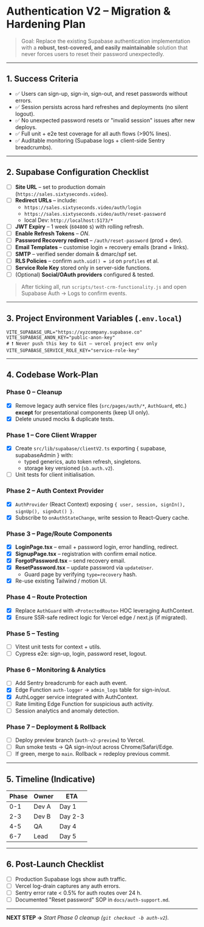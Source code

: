 # Authentication V2 – Migration & Hardening Plan

> Goal: Replace the existing Supabase authentication implementation with a **robust, test-covered, and easily maintainable** solution that never forces users to reset their password unexpectedly.

---

## 1. Success Criteria
- ✅ Users can sign-up, sign-in, sign-out, and reset passwords without errors.
- ✅ Session persists across hard refreshes and deployments (no silent logout).
- ✅ No unexpected password resets or "invalid session" issues after new deploys.
- ✅ Full unit + e2e test coverage for all auth flows (>90% lines).
- ✅ Auditable monitoring (Supabase logs + client-side Sentry breadcrumbs).

---

## 2. Supabase Configuration Checklist
- [ ] **Site URL** – set to production domain (`https://sales.sixtyseconds.video`).
- [ ] **Redirect URLs** – include:
  - `https://sales.sixtyseconds.video/auth/login`
  - `https://sales.sixtyseconds.video/auth/reset-password`
  - local Dev: `http://localhost:5173/*`
- [ ] **JWT Expiry** – 1 week (`604800` s) with rolling refresh.
- [ ] **Enable Refresh Tokens** – _ON_.
- [ ] **Password Recovery redirect** – `/auth/reset-password` (prod + dev).
- [ ] **Email Templates** – customise login + recovery emails (brand + links).
- [ ] **SMTP** – verified sender domain & dmarc/spf set.
- [ ] **RLS Policies** – confirm `auth.uid() = id` on `profiles` et al.
- [ ] **Service Role Key** stored only in server-side functions.
- [ ] (Optional) **Social/OAuth providers** configured & tested.

> After ticking all, run `scripts/test-crm-functionality.js` and open Supabase Auth → Logs to confirm events.

---

## 3. Project Environment Variables (`.env.local`)
```env
VITE_SUPABASE_URL="https://xyzcompany.supabase.co"
VITE_SUPABASE_ANON_KEY="public-anon-key"
# ❗ Never push this key to Git – vercel project env only
VITE_SUPABASE_SERVICE_ROLE_KEY="service-role-key"
```

---

## 4. Codebase Work-Plan
### Phase 0 – Cleanup
- [x] Remove legacy auth service files (`src/pages/auth/*`, `AuthGuard`, etc.) **except** for presentational components (keep UI only).
- [x] Delete unused mocks & duplicate tests.

### Phase 1 – Core Client Wrapper
- [x] Create `src/lib/supabase/clientV2.ts` exporting { supabase, supabaseAdmin } with:
  - typed generics, auto token refresh, singletons.
  - storage key versioned (`sb.auth.v2`).
- [ ] Unit tests for client initialisation.

### Phase 2 – Auth Context Provider
- [x] `AuthProvider` (React Context) exposing `{ user, session, signIn(), signUp(), signOut() }`.
- [x] Subscribe to `onAuthStateChange`, write session to React-Query cache.

### Phase 3 – Page/Route Components
- [x] **LoginPage.tsx** – email + password login, error handling, redirect.
- [x] **SignupPage.tsx** – registration with confirm email notice.
- [x] **ForgotPassword.tsx** – send recovery email.
- [x] **ResetPassword.tsx** – update password via `updateUser`.
  - Guard page by verifying `type=recovery` hash.
- [x] Re-use existing Tailwind / motion UI.

### Phase 4 – Route Protection
- [x] Replace `AuthGuard` with `<ProtectedRoute>` HOC leveraging AuthContext.
- [x] Ensure SSR-safe redirect logic for Vercel edge / next.js (if migrated).

### Phase 5 – Testing
- [ ] Vitest unit tests for context + utils.
- [ ] Cypress e2e: sign-up, login, password reset, logout.

### Phase 6 – Monitoring & Analytics
- [ ] Add Sentry breadcrumb for each auth event.
- [x] Edge Function `auth-logger` → `admin_logs` table for sign-in/out.
- [x] AuthLogger service integrated with AuthContext.
- [ ] Rate limiting Edge Function for suspicious auth activity.
- [ ] Session analytics and anomaly detection.

### Phase 7 – Deployment & Rollback
- [ ] Deploy preview branch (`auth-v2-preview`) to Vercel.
- [ ] Run smoke tests → QA sign-in/out across Chrome/Safari/Edge.
- [ ] If green, merge to `main`. Rollback = redeploy previous commit.

---

## 5. Timeline (Indicative)
| Phase | Owner | ETA |
|-------|-------|-----|
| 0-1   | Dev A | Day 1 |
| 2-3   | Dev B | Day 2-3 |
| 4-5   | QA    | Day 4 |
| 6-7   | Lead  | Day 5 |

---

## 6. Post-Launch Checklist
- [ ] Production Supabase logs show auth traffic.
- [ ] Vercel log-drain captures any auth errors.
- [ ] Sentry error rate < 0.5% for auth routes over 24 h.
- [ ] Documented "Reset password" SOP in `docs/auth-support.md`.

---

**NEXT STEP →** _Start Phase 0 cleanup (`git checkout -b auth-v2`)._ 